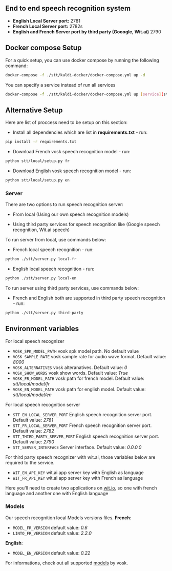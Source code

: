 ## End to end speech recognition system

- **English Local Server port:** 2781
- **French Local Server port:** 2782s
- **English and French Server port by third party (Gooogle, Wit.ai)** 2790

## Docker compose Setup

For a quick setup, you can use docker compose by running the following command:

```bash
docker-compose -f ./stt/kaldi-docker/docker-compose.yml up -d
```

You can specify a service instead of run all services

```bash
docker-compose -f ./stt/kaldi-docker/docker-compose.yml up [service](stt-en_us | stt-fr_fr) -d
```

## Alternative Setup

Here are list of proccess need to be setup on this section:

- Install all dependencies which are list in **requirements.txt** - run:

```bash
pip install -r requirements.txt
```

- Download French vosk speech recognition model - run:

```bash
python stt/local/setup.py fr
```

- Download English vosk speech recognition model - run:

```bash
python stt/local/setup.py en
```

### Server

There are two options to run speech recognition server:

- From local (Using our own speech recognition models)

- Using third party services for speech recognition like (Google speech recognition, Wit.ai speech)

To run server from local, use commands below:

- French local speech recognition - run:

```bash
python ./stt/server.py local-fr
```

- English local speech recognition - run:

```bash
python ./stt/server.py local-en
```

To run server using third party services, use commands below:

- French and English both are supported in third party speech recognition - run:

```bash
python ./stt/server.py third-party
```

## Environment variables

For local speech recognizer

- `VOSK_SPK_MODEL_PATH` vosk spk model path. No default value
- `VOSK_SAMPLE_RATE` vosk sample rate for audio wave format. Default value: _8000_
- `VOSK_ALTERNATIVES` vosk alteranatives. Default value: _0_
- `VOSK_SHOW_WORDS` vosk show words. Default value: _True_
- `VOSK_FR_MODEL_PATH` vosk path for french model. Default value: _stt/local/model/fr_
- `VOSK_EN_MODEL_PATH` vosk path for english model. Default value: _stt/local/model/en_

For local speech recognition server

- `STT_EN_LOCAL_SERVER_PORT` English speech recognition server port. Default value: _2781_
- `STT_FR_LOCAL_SERVER_PORT` French speech recognition server port. Default value: _2782_
- `STT_THIRD_PARTY_SERVER_PORT` English speech recognition server port. Default value: _2790_
- `STT_SERVER_INTERFACE` Server interface. Default value: _0.0.0.0_

For third party speech recognizer with wit.ai, those variables below are required to the service.

- `WIT_EN_API_KEY` wit.ai app server key with English as language
- `WIT_FR_API_KEY` wit.ai app server key with French as language

Here you'll need to create two applications on [wit.io](), so one with french language and another one with English language

### Models

Our speech recognition local Models versions files.
**French**:

- `MODEL_FR_VERSION` default value: _0.6_
- `LINTO_FR_VERSION` default value: _2.2.0_

**English**:

- `MODEL_EN_VERSION` default value: _0.22_

For informations, check out all supported [models](https://alphacephei.com/vosk/models) by vosk.
